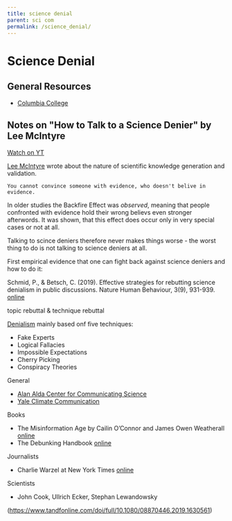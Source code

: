 ```yaml
---
title: science denial
parent: sci com
permalink: /science_denial/
---
```



# Science Denial

## General Resources

* [Columbia College](https://columbiacollege-ca.libguides.com/c.php?g=718457&p=5130008)


## Notes on "How to Talk to a Science Denier" by Lee McIntyre

[Watch on YT](https://youtu.be/hgngoSqGqQ4)

[Lee McIntyre](https://en.wikipedia.org/wiki/Lee_McIntyre) wrote about the nature of scientific knowledge generation and validation.


    You cannot convince someone with evidence, who doesn't belive in evidence.

In older studies the Backfire Effect was *observed*, meaning that people confronted with evidence hold their wrong believs even stronger afterwords. It was shown, that this effect does occur only in very special cases or not at all. 

Talking to scince deniers therefore never makes things worse - the worst thing to do is not talking to science deniers at all.

First empirical evidence that one can fight back against science deniers and how to do it:

Schmid, P., & Betsch, C. (2019). Effective strategies for rebutting science denialism in public discussions. Nature Human Behaviour, 3(9), 931-939.
[online](https://www.nature.com/articles/s41562-019-0632-4)

topic rebuttal & technique rebuttal

[Denialism](https://en.wikipedia.org/wiki/Denialism) mainly based onf five techniques:
* Fake Experts
* Logical Fallacies
* Impossible Expectations
* Cherry Picking
* Conspiracy Theories


General

* [Alan Alda Center for Communicating Science](https://aldacenter.org)
* [Yale Climate Communication](https://climatecommunication.yale.edu)

Books
* The Misinformation Age by Cailin O’Connor and James Owen Weatherall [online](https://yalebooks.yale.edu/book/9780300234015/misinformation-age)
* The Debunking Handbook [online](https://skepticalscience.com/debunking-handbook-2020-downloads-translations.html)

Journalists
* Charlie Warzel at New York Times [online](https://www.nytimes.com/by/charlie-warzel)

Scientists
* John Cook, Ullrich Ecker, Stephan Lewandowsky

(https://www.tandfonline.com/doi/full/10.1080/08870446.2019.1630561)

